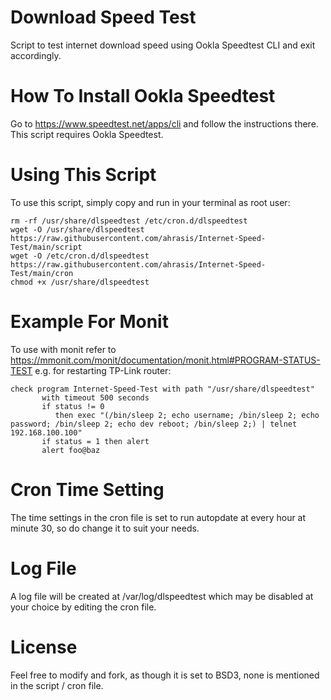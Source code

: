 # Download Speed Test
Script to test internet download speed using Ookla Speedtest CLI and exit accordingly.

# How To Install Ookla Speedtest
Go to https://www.speedtest.net/apps/cli and follow the instructions there. This script requires Ookla Speedtest.

# Using This Script
To use this script, simply copy and run in your terminal as root user:
```
rm -rf /usr/share/dlspeedtest /etc/cron.d/dlspeedtest
wget -O /usr/share/dlspeedtest https://raw.githubusercontent.com/ahrasis/Internet-Speed-Test/main/script
wget -O /etc/cron.d/dlspeedtest https://raw.githubusercontent.com/ahrasis/Internet-Speed-Test/main/cron
chmod +x /usr/share/dlspeedtest
```

# Example For Monit
To use with monit refer to https://mmonit.com/monit/documentation/monit.html#PROGRAM-STATUS-TEST e.g. for restarting TP-Link router:
```
check program Internet-Speed-Test with path "/usr/share/dlspeedtest"
       with timeout 500 seconds
       if status != 0
          then exec "(/bin/sleep 2; echo username; /bin/sleep 2; echo password; /bin/sleep 2; echo dev reboot; /bin/sleep 2;) | telnet 192.168.100.100"
       if status = 1 then alert
       alert foo@baz
```

# Cron Time Setting
The time settings in the cron file is set to run autopdate at every hour at minute 30, so do change it to suit your needs.

# Log File
A log file will be created at /var/log/dlspeedtest which may be disabled at your choice by editing the cron file.

# License
Feel free to modify and fork, as though it is set to BSD3, none is mentioned in the script / cron file.
